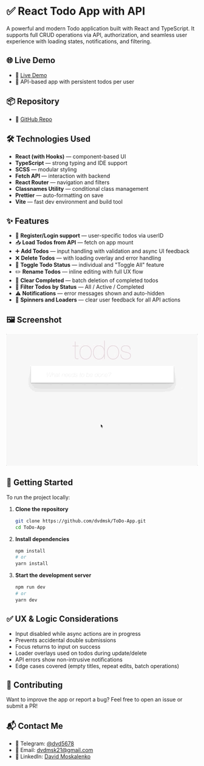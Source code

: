 # ✅ React Todo App with API

A powerful and modern Todo application built with React and TypeScript.
It supports full CRUD operations via API, authorization, and seamless user experience with loading states, notifications, and filtering.

## 🌐 Live Demo

- 🔗 [Live Demo](https://dvdmsk.github.io/ToDo-App/)
- 🧪 API-based app with persistent todos per user

## 📦 Repository

- 📁 [GitHub Repo](https://github.com/dvdmsk/ToDo-App.git)

## 🛠️ Technologies Used

- **React (with Hooks)** — component-based UI
- **TypeScript** — strong typing and IDE support
- **SCSS** — modular styling
- **Fetch API** — interaction with backend
- **React Router** — navigation and filters
- **Classnames Utility** — conditional class management
- **Prettier** — auto-formatting on save
- **Vite** — fast dev environment and build tool

## ✨ Features

- 🧾 **Register/Login support** — user-specific todos via userID
- 📥 **Load Todos from API** — fetch on app mount
- ➕ **Add Todos** — input handling with validation and async UI feedback
- ❌ **Delete Todos** — with loading overlay and error handling
- 🔁 **Toggle Todo Status** — individual and "Toggle All" feature
- ✏️ **Rename Todos** — inline editing with full UX flow
- 🧹 **Clear Completed** — batch deletion of completed todos
- 📎 **Filter Todos by Status** — All / Active / Completed
- ⚠️ **Notifications** — error messages shown and auto-hidden
- 🔄 **Spinners and Loaders** — clear user feedback for all API actions

## 🖼️ Screenshot

![Todo App Screenshot](./todoapp.gif)

## 🚀 Getting Started

To run the project locally:

1. **Clone the repository**

    ```bash
    git clone https://github.com/dvdmsk/ToDo-App.git
    cd ToDo-App
    ```

2. **Install dependencies**

    ```bash
    npm install
    # or
    yarn install
    ```

3. **Start the development server**

    ```bash
    npm run dev
    # or
    yarn dev
    ```


## ✅ UX & Logic Considerations

- Input disabled while async actions are in progress
- Prevents accidental double submissions
- Focus returns to input on success
- Loader overlays used on todos during update/delete
- API errors show non-intrusive notifications
- Edge cases covered (empty titles, repeat edits, batch operations)

## 🤝 Contributing

Want to improve the app or report a bug?
Feel free to open an issue or submit a PR!

## 📬 Contact Me

- 💬 Telegram: [@dvd5678](https://t.me/dvd5678)
- 📧 Email: [dvdmsk21@gmail.com](mailto:dvdmsk21@gmail.com)
- 💼 LinkedIn: [David Moskalenko](https://www.linkedin.com/in/david-moskalenko-0a68051b8)

